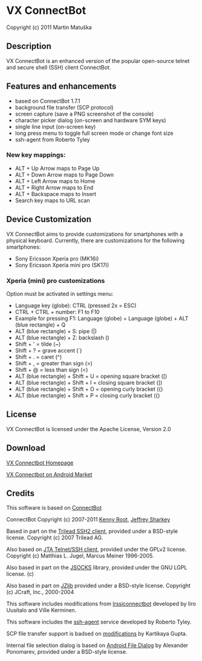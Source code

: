 ﻿VX ConnectBot
=========

Copyright (c) 2011 Martin Matuška <martin at matuska dot vx dot sk>

## Description

VX ConnectBot is an enhanced version of the popular open-source telnet and secure shell (SSH) client ConnectBot.

## Features and enhancements

 - based on ConnectBot 1.7.1
 - background file transfer (SCP protocol)
 - screen capture (save a PNG screenshot of the console)
 - character picker dialog (on-screen and hardware SYM keys)
 - single line input (on-screen key)
 - long press menu to toggle full screen mode or change font size
 - ssh-agent from Roberto Tyley
  
### New key mappings:

 - ALT + Up Arrow maps to Page Up
 - ALT + Down Arrow maps to Page Down
 - ALT + Left Arrow maps to Home
 - ALT + Right Arrow maps to End
 - ALT + Backspace maps to Insert
 - Search key maps to URL scan

## Device Customization

VX ConnectBot aims to provide customizations for smartphones with a physical keyboard.
Currently, there are customizations for the following smartphones:

 - Sony Ericsson Xperia pro (MK16i)
 - Sony Ericsson Xperia mini pro (SK17i)

### Xperia (mini) pro customizations 

Option must be activated in settings menu:

 - Language key (globe): CTRL (pressed 2x = ESC)
 - CTRL + CTRL + number: F1 to F10
 - Example for pressing F1: Language (globe) + Language (globe) + ALT (blue rectangle) + Q 
 - ALT (blue rectangle) + S: pipe (|)
 - ALT (blue rectangle) + Z: backslash (\)
 - Shift + ' = tilde (~)
 - Shift + ? = grave accent (`)
 - Shift + . = caret (^)
 - Shift + , = greater than sign (>)
 - Shift + @ = less than sign (<)
 - ALT (blue rectangle) + Shift + U = opening square bracket ([)
 - ALT (blue rectangle) + Shift + I = closing square bracket (])
 - ALT (blue rectangle) + Shift + O = opening curly bracket ({)
 - ALT (blue rectangle) + Shift + P = closing curly bracket ({)

## License

VX ConnectBot is licensed under the Apache License, Version 2.0

## Download

[VX Connectbot Homepage](http://connectbot.vx.sk)

[VX Connectbot on Android Market](https://market.android.com/details?id=com.iiordanov.bssh)

## Credits

This software is based on [ConnectBot](http://code.google.com/p/connectbot/)

ConnectBot Copyright (c) 2007-2011 [Kenny Root](http://the-b.org), [Jeffrey Sharkey](http://jsharkey.org)

Based in part on the [Trilead SSH2 client](http://www.trilead.com), provided under a BSD-style license.  Copyright (c) 2007 Trilead AG.

Also based on [JTA Telnet/SSH client](http://www.javassh.org), provided under the GPLv2 license. Copyright (c) Matthias L. Jugel, Marcus Meiner 1996-2005.

Also based in part on the [JSOCKS](http://jsocks.sourceforge.net) library, provided under the GNU LGPL license. (c) 

Also based in part on [JZlib](http://www.jcraft.com) provided under a BSD-style license. Copyright (c) JCraft, Inc., 2000-2004

This software includes modifications from [Irssiconnectbot](https://github.com/irssiconnectbot/irssiconnectbot) developed by Iiro Uusitalo and Ville Kerminen.

This software includes the [ssh-agent](https://github.com/rtyley) service developed by Roberto Tyley.

SCP file transfer support is badsed on [modifications](https://github.com/staktrace/connectbot/commits/filetransfer) by Kartikaya Gupta.

Internal file selection dialog is based on [Android File Dialog](http://code.google.com/p/android-file-dialog/) by Alexander Ponomarev, provided under a BSD-style license.